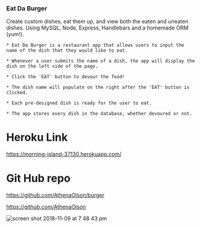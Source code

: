### Eat Da Burger

Create custom dishes, eat them up, and view both the eaten and uneaten dishes. Using MySQL, Node, Express, Handlebars and a homemade ORM (yum!). 

    * Eat Da Burger is a restaurant app that allows users to input the name of the dish that they would like to eat.

    * Whenever a user submits the name of a dish, the app will display the dish on the left side of the page.

    * Click the 'EAT' button to devour the food!

    * The dish name will populate on the right after the 'EAT' button is clicked.

    * Each pre-designed dish is ready for the user to eat.

    * The app stores every dish in the database, whether devoured or not.

# Heroku Link

https://morning-island-37130.herokuapp.com/

# Git Hub repo

https://github.com/AthenaOlson/burger

https://github.com/AthenaOlson

![screen shot 2018-11-09 at 7 48 43 pm](https://user-images.githubusercontent.com/40581308/48295274-8dad4d00-e458-11e8-8c43-92cc4d920c6a.png)

